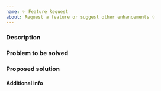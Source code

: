 ```yaml
---
name: ✨ Feature Request
about: Request a feature or suggest other enhancements 💡
---
```


<!--
   SUPPORT REQUESTS:
   This is for requesting features in Mempool, not for support requests. 
   If you have a support request, please join our Keybase or Matrix:
   https://keybase.io/team/mempool
   https://matrix.to/#/#mempool:bitcoin.kyoto
-->

### Description

<!-- brief description of the feature request -->

### Problem to be solved

<!-- description of the the problem you're having -->

### Proposed solution

<!-- explain how you think we should solve the problem -->

#### Additional info

<!-- Additional information useful for implementing (e.g. docs, links, etc.) -->
